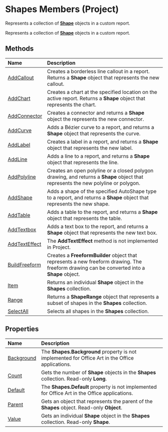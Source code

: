 
# Shapes Members (Project)
Represents a collection of  **[Shape](d2b32bcd-5595-a4a7-9772-feb25fd0103a.md)** objects in a custom report.

Represents a collection of  **[Shape](d2b32bcd-5595-a4a7-9772-feb25fd0103a.md)** objects in a custom report.


## Methods



|**Name**|**Description**|
|:-----|:-----|
|[AddCallout](6c183677-d869-f493-7226-14cca4329aae.md)|Creates a borderless line callout in a report. Returns a  **Shape** object that represents the new callout.|
|[AddChart](d404a9de-c1aa-c2a0-bf85-dc1f1735cf3c.md)|Creates a chart at the specified location on the active report. Returns a  **Shape** object that represents the chart.|
|[AddConnector](bfd75cf3-f70b-8d19-bf28-94e2f4b227dd.md)|Creates a connector and returns a  **Shape** object the represents the new connector.|
|[AddCurve](16ea0f55-268a-b224-cc94-3d7e74de6265.md)|Adds a Bézier curve to a report, and returns a  **Shape** object that represents the curve.|
|[AddLabel](3fd21dbc-51b7-0e22-8c8a-359b1717932f.md)|Creates a label in a report, and returns a  **Shape** object that represents the new label.|
|[AddLine](697a5972-4b24-8e77-b42f-b064019906fa.md)|Adds a line to a report, and returns a  **Shape** object that represents the line.|
|[AddPolyline](c61cbaf3-b687-b137-e4a2-8f9061dfc0f0.md)|Creates an open polyline or a closed polygon drawing, and returns a  **Shape** object that represents the new polyline or polygon.|
|[AddShape](58af0a51-a455-5c9a-1cae-e56dc67a08a5.md)|Adds a shape of the specified AutoShape type to a report, and returns a  **Shape** object that represents the new shape.|
|[AddTable](d4f9942b-ebd5-20e6-c8d4-f7107d1e1eab.md)|Adds a table to the report, and returns a  **Shape** object that represents the table.|
|[AddTextbox](ee8c619f-8b35-6f94-e680-86dbeedd6d19.md)|Adds a text box to the report, and returns a  **Shape** object that represents the new text box.|
|[AddTextEffect](5510367c-7f8d-3266-642f-61f3d45a18cf.md)|The  **AddTextEffect** method is not implemented in Project.|
|[BuildFreeform](257f76e3-3b37-5b58-cb78-f6fcebe1ca29.md)|Creates a  **FreeformBuilder** object that represents a new freeform drawing. The freeform drawing can be converted into a **Shape** object.|
|[Item](43fba4f4-f3d3-20a0-2c77-15e31dcdcbf5.md)|Returns an individual  **Shape** object in the **Shapes** collection.|
|[Range](984326ae-f567-18b8-562a-fcb2160b0dad.md)|Returns a  **ShapeRange** object that represents a subset of shapes in the **Shapes** collection.|
|[SelectAll](f85eb8ea-770f-ba13-b7d4-794d162bd598.md)|Selects all shapes in the  **Shapes** collection.|

## Properties



|**Name**|**Description**|
|:-----|:-----|
|[Background](9199c72e-d692-6a9c-2ff2-06fe9e445bef.md)|The  **Shapes.Background** property is not implemented for Office Art in the Office applications.|
|[Count](c198cf75-b554-5815-4b77-d2a54d60f5e6.md)|Gets the number of  **Shape** objects in the **Shapes** collection. Read-only **Long**.|
|[Default](46895c7b-6cb1-0286-1e9d-8cc658ea6441.md)|The  **Shapes.Default** property is not implemented for Office Art in the Office applications.|
|[Parent](ca0ec6c1-657d-517b-eebe-6a5b20bbe21f.md)|Gets an object that represents the parent of the  **Shapes** object. Read-only **Object**.|
|[Value](f10fef14-baee-ddd3-fb39-81fef0bc132d.md)|Gets an individual  **Shape** object in the **Shapes** collection. Read-only **Shape**.|
